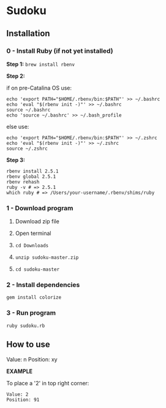 # Sudoku

## Installation

### 0 - Install Ruby (if not yet installed)

**Step 1:**
```brew install rbenv```

**Step 2:**

if on pre-Catalina OS use:
```
echo 'export PATH="$HOME/.rbenv/bin:$PATH"' >> ~/.bashrc
echo 'eval "$(rbenv init -)"' >> ~/.bashrc
source ~/.bashrc
echo 'source ~/.bashrc' >> ~/.bash_profile
```
else use:
```
echo 'export PATH="$HOME/.rbenv/bin:$PATH"' >> ~/.zshrc
echo 'eval "$(rbenv init -)"' >> ~/.zshrc
source ~/.zshrc
```

**Step 3:**
```
rbenv install 2.5.1
rbenv global 2.5.1
rbenv rehash
ruby -v # => 2.5.1
which ruby # => /Users/your-username/.rbenv/shims/ruby
```

### 1 - Download program

1. Download zip file

2. Open terminal

3. ```cd Downloads```

4. ```unzip sudoku-master.zip```

5. ```cd sudoku-master```

### 2 - Install dependencies
```gem install colorize```

### 3 - Run program
```ruby sudoku.rb```


## How to use
Value: n
Position: xy

**EXAMPLE**

To place a '2' in top right corner:
```
Value: 2
Position: 91
```
